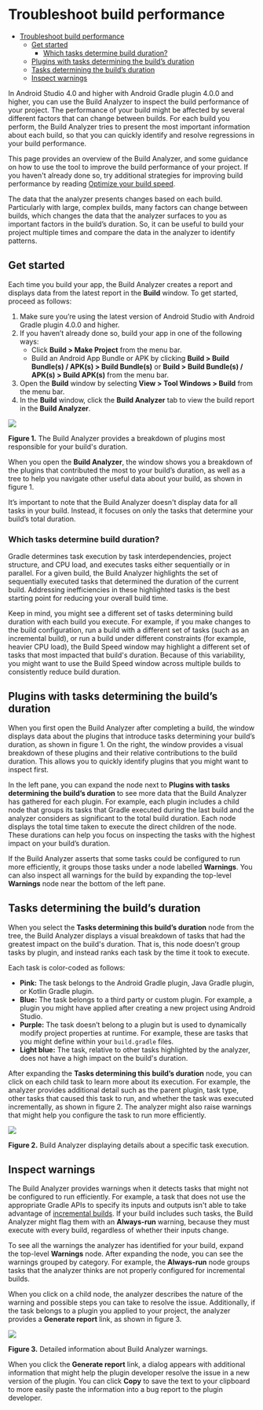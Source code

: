 # Troubleshoot build performance

- [Troubleshoot build performance](#troubleshoot-build-performance)
  - [Get started](#get-started)
    - [Which tasks determine build duration?](#which-tasks-determine-build-duration)
  - [Plugins with tasks determining the build’s duration](#plugins-with-tasks-determining-the-builds-duration)
  - [Tasks determining the build’s duration](#tasks-determining-the-builds-duration)
  - [Inspect warnings](#inspect-warnings)

In Android Studio 4.0 and higher with Android Gradle plugin 4.0.0 and higher, you can use the Build Analyzer to inspect the build performance of your project. The performance of your build might be affected by several different factors that can change between builds. For each build you perform, the Build Analyzer tries to present the most important information about each build, so that you can quickly identify and resolve regressions in your build performance.

This page provides an overview of the Build Analyzer, and some guidance on how to use the tool to improve the build performance of your project. If you haven't already done so, try additional strategies for improving build performance by reading [Optimize your build speed](https://developer.android.com/studio/build/optimize-your-build).

The data that the analyzer presents changes based on each build. Particularly with large, complex builds, many factors can change between builds, which changes the data that the analyzer surfaces to you as important factors in the build’s duration. So, it can be useful to build your project multiple times and compare the data in the analyzer to identify patterns.

## Get started

Each time you build your app, the Build Analyzer creates a report and displays data from the latest report in the **Build** window. To get started, proceed as follows:

1.  Make sure you’re using the latest version of Android Studio with Android Gradle plugin 4.0.0 and higher.
2.  If you haven’t already done so, build your app in one of the following ways:
    *   Click **Build > Make Project** from the menu bar.
    *   Build an Android App Bundle or APK by clicking **Build > Build Bundle(s) / APK(s) > Build Bundle(s)** or **Build > Build Bundle(s) / APK(s) > Build APK(s)** from the menu bar.
3.  Open the **Build** window by selecting **View > Tool Windows > Build** from the menu bar.
4.  In the **Build** window, click the **Build Analyzer** tab to view the build report in the **Build Analyzer**.

![](https://developer.android.com/studio/images/build/build-analyzer/plugins-breakdown.png)

**Figure 1.** The Build Analyzer provides a breakdown of plugins most responsible for your build's duration.

When you open the **Build Analyzer**, the window shows you a breakdown of the plugins that contributed the most to your build’s duration, as well as a tree to help you navigate other useful data about your build, as shown in figure 1.

It’s important to note that the Build Analyzer doesn't display data for all tasks in your build. Instead, it focuses on only the tasks that determine your build’s total duration.

### Which tasks determine build duration?

Gradle determines task execution by task interdependencies, project structure, and CPU load, and executes tasks either sequentially or in parallel. For a given build, the Build Analyzer highlights the set of sequentially executed tasks that determined the duration of the current build. Addressing inefficiencies in these highlighted tasks is the best starting point for reducing your overall build time.

Keep in mind, you might see a different set of tasks determining build duration with each build you execute. For example, if you make changes to the build configuration, run a build with a different set of tasks (such as an incremental build), or run a build under different constraints (for example, heavier CPU load), the Build Speed window may highlight a different set of tasks that most impacted that build's duration. Because of this variability, you might want to use the Build Speed window across multiple builds to consistently reduce build duration.

## Plugins with tasks determining the build’s duration

When you first open the Build Analyzer after completing a build, the window displays data about the plugins that introduce tasks determining your build’s duration, as shown in figure 1. On the right, the window provides a visual breakdown of these plugins and their relative contributions to the build duration. This allows you to quickly identify plugins that you might want to inspect first.

In the left pane, you can expand the node next to **Plugins with tasks determining the build’s duration** to see more data that the Build Analyzer has gathered for each plugin. For example, each plugin includes a child node that groups its tasks that Gradle executed during the last build and the analyzer considers as significant to the total build duration. Each node displays the total time taken to execute the direct children of the node. These durations can help you focus on inspecting the tasks with the highest impact on your build’s duration.

If the Build Analyzer asserts that some tasks could be configured to run more efficiently, it groups those tasks under a node labelled **Warnings**. You can also inspect all warnings for the build by expanding the top\-level **Warnings** node near the bottom of the left pane.

## Tasks determining the build’s duration

When you select the **Tasks determining this build’s duration** node from the tree, the Build Analyzer displays a visual breakdown of tasks that had the greatest impact on the build's duration. That is, this node doesn’t group tasks by plugin, and instead ranks each task by the time it took to execute.

Each task is color\-coded as follows:

*   **Pink:** The task belongs to the Android Gradle plugin, Java Gradle plugin, or Kotlin Gradle plugin.
*   **Blue:** The task belongs to a third party or custom plugin. For example, a plugin you might have applied after creating a new project using Android Studio.
*   **Purple:** The task doesn’t belong to a plugin but is used to dynamically modify project properties at runtime. For example, these are tasks that you might define within your `build.gradle` files.
*   **Light blue:** The task, relative to other tasks highlighted by the analyzer, does not have a high impact on the build's duration.

After expanding the **Tasks determining this build’s duration** node, you can click on each child task to learn more about its execution. For example, the analyzer provides additional detail such as the parent plugin, task type, other tasks that caused this task to run, and whether the task was executed incrementally, as shown in figure 2. The analyzer might also raise warnings that might help you configure the task to run more efficiently.

![](https://developer.android.com/studio/images/build/build-analyzer/task-breakdown.png)

**Figure 2.** Build Analyzer displaying details about a specific task execution.

## Inspect warnings

The Build Analyzer provides warnings when it detects tasks that might not be configured to run efficiently. For example, a task that does not use the appropriate Gradle APIs to specify its inputs and outputs isn't able to take advantage of [incremental builds](https://docs.gradle.org/current/userguide/more_about_tasks.html#sec:up_to_date_checks). If your build includes such tasks, the Build Analyzer might flag them with an **Always\-run** warning, because they must execute with every build, regardless of whether their inputs change.

To see all the warnings the analyzer has identified for your build, expand the top\-level **Warnings** node. After expanding the node, you can see the warnings grouped by category. For example, the **Always\-run** node groups tasks that the analyzer thinks are not properly configured for incremental builds.

When you click on a child node, the analyzer describes the nature of the warning and possible steps you can take to resolve the issue. Additionally, if the task belongs to a plugin you applied to your project, the analyzer provides a **Generate report** link, as shown in figure 3.

![](https://developer.android.com/studio/images/build/build-analyzer/inspect-warning.png)

**Figure 3.** Detailed information about Build Analyzer warnings.

When you click the **Generate report** link, a dialog appears with additional information that might help the plugin developer resolve the issue in a new version of the plugin. You can click **Copy** to save the text to your clipboard to more easily paste the information into a bug report to the plugin developer.
